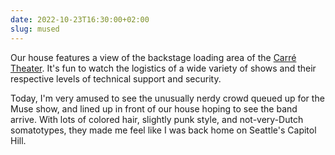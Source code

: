```yaml
---
date: 2022-10-23T16:30:00+02:00
slug: mused
---
```


Our house features a view of the backstage loading area of the [Carré Theater](https://en.wikipedia.org/wiki/Royal_Theater_Carré). It's fun to watch the logistics of a wide variety of shows and their respective levels of technical support and security.

Today, I'm very amused to see the unusually nerdy crowd queued up for the Muse show, and lined up in front of our house hoping to see the band arrive. With lots of colored hair, slightly punk style, and not-very-Dutch somatotypes, they made me feel like I was back home on Seattle's Capitol Hill.

